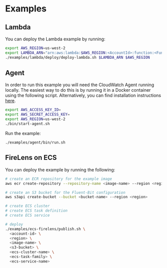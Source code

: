 # Examples

## Lambda

You can deploy the Lambda example by running:

```sh
export AWS_REGION=us-west-2
export LAMBDA_ARN="arn:aws:lambda:$AWS_REGION:<AccountId>:function:<FunctionName>"
./examples/lambda/deploy/deploy-lambda.sh $LAMBDA_ARN $AWS_REGION
```

## Agent

In order to run this example you will need the CloudWatch Agent running locally. 
The easiest way to do this is by running it in a Docker container using the following script.
Alternatively, you can find installation instructions [here](https://docs.aws.amazon.com/AmazonCloudWatch/latest/monitoring/install-CloudWatch-Agent-on-EC2-Instance.html).

```sh
export AWS_ACCESS_KEY_ID=
export AWS_SECRET_ACCESS_KEY=
export AWS_REGION=us-west-2
./bin/start-agent.sh
```

Run the example:

```
./examples/agent/bin/run.sh
```
  
## FireLens on ECS

You can deploy the example by running the following:

```sh
# create an ECR repository for the example image
aws ecr create-repository --repository-name <image-name> --region <region>

# create an S3 bucket for the Fluent-Bit configuration
aws s3api create-bucket --bucket <bucket-name> --region <region>

# create ECS cluster
# create ECS task definition
# create ECS service

# deploy
./examples/ecs-firelens/publish.sh \
  <account-id> \
  <region> \
  <image-name> \
  <s3-bucket> \
  <ecs-cluster-name> \
  <ecs-task-family> \
  <ecs-service-name>
```  
